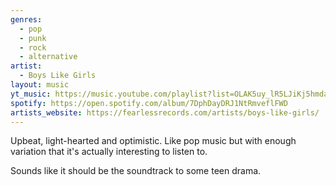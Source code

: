 ```yaml
---
genres:
  - pop
  - punk
  - rock
  - alternative
artist:
  - Boys Like Girls
layout: music
yt_music: https://music.youtube.com/playlist?list=OLAK5uy_lR5LJiKj5hmdajiMkfESkIbz22pZQV9iE
spotify: https://open.spotify.com/album/7DphDayDRJ1NtRmveflFWD
artists_website: https://fearlessrecords.com/artists/boys-like-girls/
---
```

Upbeat, light-hearted and optimistic. Like pop music but with enough variation that it's actually interesting to listen to.

Sounds like it should be the soundtrack to some teen drama.